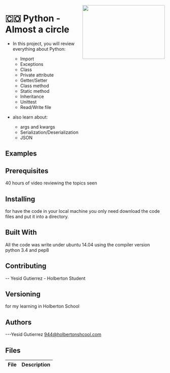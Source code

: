 <p>
<img width="260" height="170" src="https://davidjohncoleman.com/wp-djc/wp-content/uploads/2017/06/HBTN-Borderless-CMYK-Logo-Vertical-Color-Black@1200ppi-300x236.png" align="right" >
</p>





# :colombia: Python - Almost a circle                                           
* In this project, you will review everything about Python:                     
                                                                                
  * Import
  * Exceptions
  * Class
  * Private attribute
  * Getter/Setter
  * Class method
  * Static method
  * Inheritance
  *  Unittest
  * Read/Write file
* also learn about:
  * args and kwargs
  * Serialization/Deserialization
  * JSON
## Examples                                                                     
## Prerequisites
40 hours of video reviewing the topics seen                                     
## Installing

for have the code in your local machine you only need download the code files and put it into a directory.
## Built With

All the code was write under ubuntu 14.04 using the compiler version            
python 3.4 and pep8                                                             

## Contributing

-- Yesid Gutierrez - Holberton Student                                          

## Versioning
for my learning in Holberton School

## Authors

---Yesid Gutierrez  944@holbertonshcool.com                                    
                                                                               
## Files

|             File               |             Description                  |
|--------------------------------| ---------------------------------------- |
